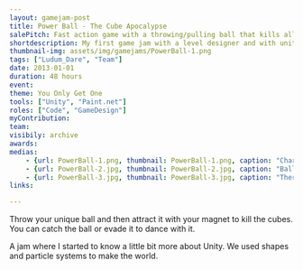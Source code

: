 ```yaml
---
layout: gamejam-post
title: Power Ball - The Cube Apocalypse
salePitch: Fast action game with a throwing/pulling ball that kills all.
shortdescription: My first game jam with a level designer and with unity. I learn how to make elements of the game adjustable for non programmers.
thumbnail-img: assets/img/gamejams/PowerBall-1.png
tags: ["Ludum_Dare", "Team"]
date: 2013-01-01
duration: 48 hours
event: 
theme: You Only Get One
tools: ["Unity", "Paint.net"]
roles: ["Code", "GameDesign"]
myContribution: 
team: 
visibily: archive
awards: 
medias: 
    - {url: PowerBall-1.png, thumbnail: PowerBall-1.png, caption: "Charging the ball throwing power."}
    - {url: PowerBall-2.jpg, thumbnail: PowerBall-2.jpg, caption: "Ball coming back and killing all on it's path."}
    - {url: PowerBall-3.jpg, thumbnail: PowerBall-3.jpg, caption: "There is a lot of people here."}
links: 

---
```

Throw your unique ball and then attract it with your magnet to kill the cubes. You can catch the ball or evade it to dance with it.

A jam where I started to know a little bit more about Unity. We used shapes and particle systems to make the world.